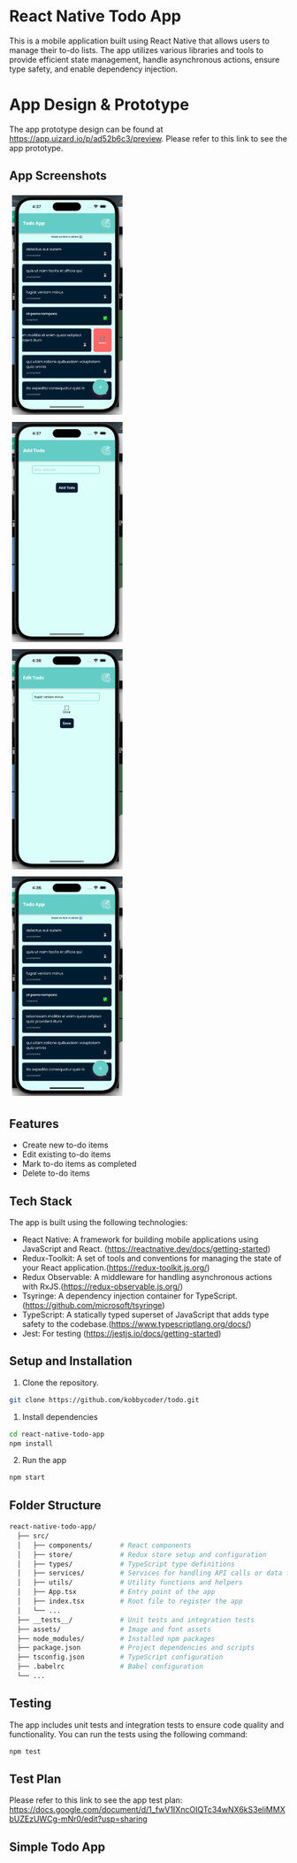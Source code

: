 # React Native Todo App

This is a mobile application built using React Native that allows users to manage their to-do lists. The app utilizes various libraries and tools to provide efficient state management, handle asynchronous actions, ensure type safety, and enable dependency injection.

# App Design & Prototype

The app prototype design can be found at https://app.uizard.io/p/ad52b6c3/preview.
Please refer to this link to see the app prototype.

## App Screenshots

<div style="display: flex; flex-wrap: wrap;">
  <div style="flex: 50%; padding: 5px;">
    <img src="./screenshots/screenshot1.png" alt="Screenshot 1" width="200">
  </div>
  <div style="flex: 50%; padding: 5px;">
    <img src="./screenshots/screenshot2.png" alt="Screenshot 2" width="200">
  </div>
  <div style="flex: 50%; padding: 5px;">
    <img src="./screenshots/screenshot3.png" alt="Screenshot 3" width="200">
  </div>
  <div style="flex: 50%; padding: 5px;">
    <img src="./screenshots/screenshot4.png" alt="Screenshot 4" width="200">
  </div>
</div>

## Features

- Create new to-do items
- Edit existing to-do items
- Mark to-do items as completed
- Delete to-do items

## Tech Stack

The app is built using the following technologies:

- React Native: A framework for building mobile applications using JavaScript and React. (https://reactnative.dev/docs/getting-started)
- Redux-Toolkit: A set of tools and conventions for managing the state of your React application.(https://redux-toolkit.js.org/)
- Redux Observable: A middleware for handling asynchronous actions with RxJS.(https://redux-observable.js.org/)
- Tsyringe: A dependency injection container for TypeScript.(https://github.com/microsoft/tsyringe)
- TypeScript: A statically typed superset of JavaScript that adds type safety to the codebase.(https://www.typescriptlang.org/docs/)
- Jest: For testing (https://jestjs.io/docs/getting-started)

## Setup and Installation

1. Clone the repository.

```bash
git clone https://github.com/kobbycoder/todo.git

```

1. Install dependencies

```bash
cd react-native-todo-app
npm install

```

2. Run the app

```bash
npm start
```

## Folder Structure

```bash
react-native-todo-app/
  ├── src/
  │   ├── components/       # React components
  │   ├── store/            # Redux store setup and configuration
  │   ├── types/            # TypeScript type definitions
  │   ├── services/         # Services for handling API calls or data fetching
  │   ├── utils/            # Utility functions and helpers
  │   ├── App.tsx           # Entry point of the app
  │   ├── index.tsx         # Root file to register the app
  │   └── ...
  ├── __tests__/            # Unit tests and integration tests
  ├── assets/               # Image and font assets
  ├── node_modules/         # Installed npm packages
  ├── package.json          # Project dependencies and scripts
  ├── tsconfig.json         # TypeScript configuration
  ├── .babelrc              # Babel configuration
  └── ...
```

## Testing

The app includes unit tests and integration tests to ensure code quality and functionality. You can run the tests using the following command:

```bash
npm test
```

## Test Plan

Please refer to this link to see the app test plan:
https://docs.google.com/document/d/1_fwV1IXncOIQTc34wNX6kS3eliMMXbUZEzUWCg-mNr0/edit?usp=sharing

## Simple Todo App
